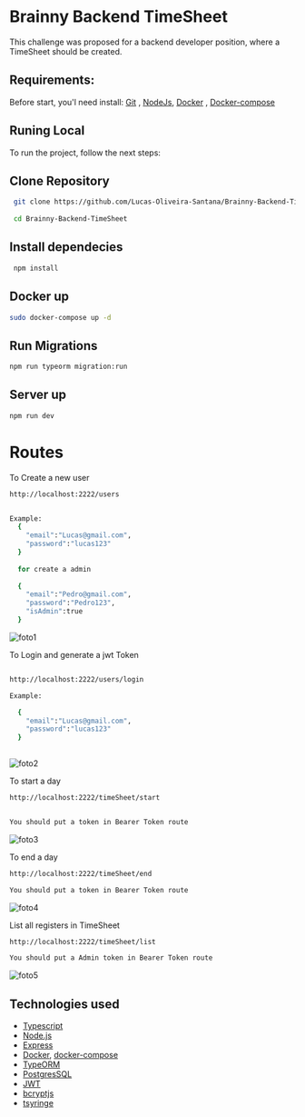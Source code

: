 <h1> Brainny Backend TimeSheet </h1>
This challenge was proposed for a backend developer position, where a TimeSheet should be created.


## Requirements:

Before start, you'l need install: [Git](https://git-scm.com/book/en/v2/Getting-Started-Installing-Git) , [NodeJs](https://nodejs.org/en/download/), [Docker](https://docs.docker.com/engine/install/) , [Docker-compose](https://docs.docker.com/compose/install/)


## Runing Local
To run the project, follow the next steps:

## Clone Repository

```bash
 git clone https://github.com/Lucas-Oliveira-Santana/Brainny-Backend-TimeSheet.git
 
 cd Brainny-Backend-TimeSheet
```

## Install dependecies 
```bash
 npm install

 ```
 
 ## Docker up
  ```bash
  sudo docker-compose up -d
  ```
  
 ## Run Migrations

 ```bash
 npm run typeorm migration:run
 ```
 
 ## Server up
 
 ```bash
 npm run dev
 ```
 
 
 
 # Routes
  
  To Create a new user
  ```bash
  http://localhost:2222/users
  
  
  Example:
    {
      "email":"Lucas@gmail.com",
      "password":"lucas123"
    }
    
    for create a admin
    
    {
      "email":"Pedro@gmail.com",
      "password":"Pedro123",
      "isAdmin":true
    }
  
   ```
   
   ![foto1](https://user-images.githubusercontent.com/107402924/204840779-f8f8db44-05f9-4089-be26-3cbd982eea21.png)
  
  
  To Login and generate a jwt Token
  ```bash

  http://localhost:2222/users/login
  
  Example:
  
    {
      "email":"Lucas@gmail.com",
      "password":"lucas123"
    }
    
  ```
  
  ![foto2](https://user-images.githubusercontent.com/107402924/204841072-ab57d4d3-a447-483b-a6fc-4b72075889ab.png)
  
  To start a day
  
  ```bash
  http://localhost:2222/timeSheet/start
  
  
  You should put a token in Bearer Token route
  ```
  
  ![foto3](https://user-images.githubusercontent.com/107402924/204841144-618aa6a4-2a83-4947-b9ec-93a44da0d907.png)
  
  To end a day
  
  ```bash
  http://localhost:2222/timeSheet/end
  
  You should put a token in Bearer Token route
  ```
  
  ![foto4](https://user-images.githubusercontent.com/107402924/204841209-d8878faf-dd6c-4ca4-82e9-072598ab8e5a.png)
  
  List all registers in TimeSheet
  
  ```bash
  http://localhost:2222/timeSheet/list
  
  You should put a Admin token in Bearer Token route
  ```
  
  ![foto5](https://user-images.githubusercontent.com/107402924/204841300-2f3975c1-790a-4b37-9286-98bbdf7ff2e7.png)




## Technologies used
- [Typescript](https://www.typescriptlang.org/)
- [Node.js](https://nodejs.org/en/)
- [Express](https://expressjs.com/)
- [Docker](https://www.docker.com/), [docker-compose](https://docs.docker.com/compose/)
- [TypeORM](https://typeorm.io/)
- [PostgresSQL](https://www.postgresql.org/)
- [JWT](https://jwt.io/)
- [bcryptjs](https://www.npmjs.com/package/bcryptjs)
- [tsyringe](https://www.npmjs.com/package/tsyringe)




